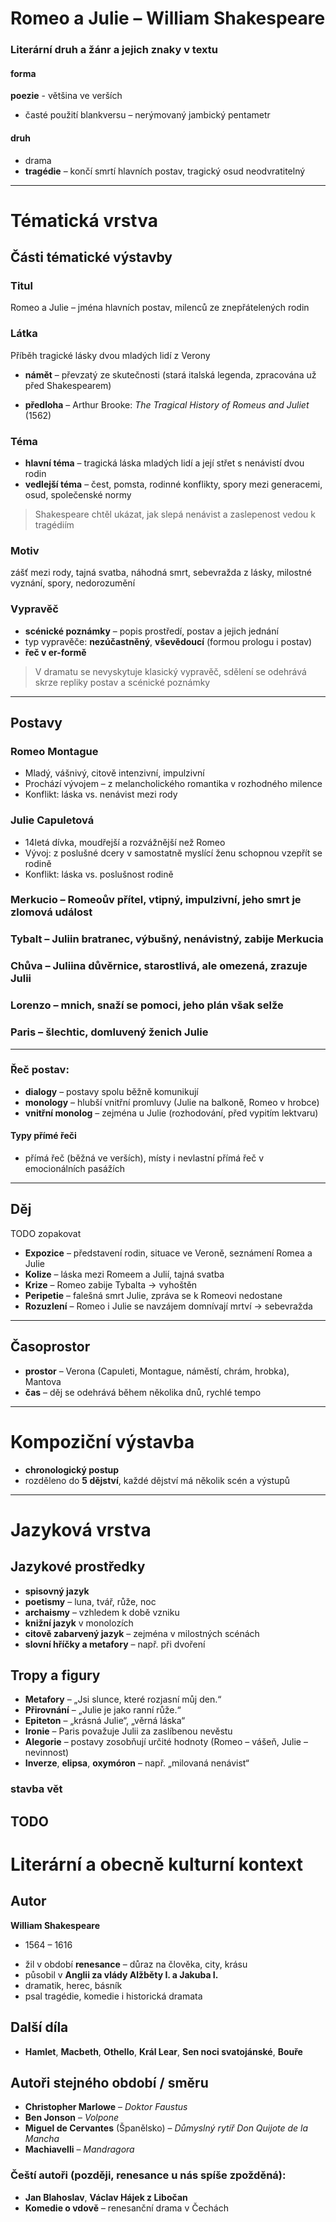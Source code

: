 # **Romeo a Julie** – **William Shakespeare**

### **Literární druh a žánr a jejich znaky v textu**

#### forma
**poezie** - většina ve verších
- časté použití blankversu – nerýmovaný jambický pentametr

#### druh
- drama
- **tragédie** – končí smrtí hlavních postav, tragický osud neodvratitelný

---

# **Tématická vrstva**
## **Části tématické výstavby**
### **Titul**
Romeo a Julie – jména hlavních postav, milenců ze znepřátelených rodin

### **Látka**
Příběh tragické lásky dvou mladých lidí z Verony

* **námět** – převzatý ze skutečnosti (stará italská legenda, zpracována už před Shakespearem)

* **předloha** – Arthur Brooke: *The Tragical History of Romeus and Juliet* (1562)

### **Téma**

* **hlavní téma** – tragická láska mladých lidí a její střet s nenávistí dvou rodin
* **vedlejší téma** – čest, pomsta, rodinné konflikty, spory mezi generacemi, osud, společenské normy

> Shakespeare chtěl ukázat, jak slepá nenávist a zaslepenost vedou k tragédiím

### **Motiv**

zášť mezi rody, tajná svatba, náhodná smrt, sebevražda z lásky, milostné vyznání, spory, nedorozumění

### **Vypravěč**

* **scénické poznámky** – popis prostředí, postav a jejich jednání
* typ vypravěče: **nezúčastněný**, **vševědoucí** (formou prologu i postav)
* **řeč v er-formě**

> V dramatu se nevyskytuje klasický vypravěč, sdělení se odehrává skrze repliky postav a scénické poznámky

---

## **Postavy**

### **Romeo Montague**

* Mladý, vášnivý, citově intenzivní, impulzivní
* Prochází vývojem – z melancholického romantika v rozhodného milence
* Konflikt: láska vs. nenávist mezi rody

### **Julie Capuletová**

* 14letá dívka, moudřejší a rozvážnější než Romeo
* Vývoj: z poslušné dcery v samostatně myslící ženu schopnou vzepřít se rodině
* Konflikt: láska vs. poslušnost rodině

### **Merkucio** – Romeoův přítel, vtipný, impulzivní, jeho smrt je zlomová událost

### **Tybalt** – Juliin bratranec, výbušný, nenávistný, zabije Merkucia

### **Chůva** – Juliina důvěrnice, starostlivá, ale omezená, zrazuje Julii

### **Lorenzo** – mnich, snaží se pomoci, jeho plán však selže

### **Paris** – šlechtic, domluvený ženich Julie

---

### **Řeč postav:**

* **dialogy** – postavy spolu běžně komunikují
* **monology** – hlubší vnitřní promluvy (Julie na balkoně, Romeo v hrobce)
* **vnitřní monolog** – zejména u Julie (rozhodování, před vypitím lektvaru)

#### **Typy přímé řeči**

* přímá řeč (běžná ve verších), místy i nevlastní přímá řeč v emocionálních pasážích

---

## **Děj**
TODO zopakovat
* **Expozice** – představení rodin, situace ve Veroně, seznámení Romea a Julie
* **Kolize** – láska mezi Romeem a Julií, tajná svatba
* **Krize** – Romeo zabije Tybalta → vyhoštěn
* **Peripetie** – falešná smrt Julie, zpráva se k Romeovi nedostane
* **Rozuzlení** – Romeo i Julie se navzájem domnívají mrtví → sebevražda

---

## Časoprostor

* **prostor** – Verona (Capuleti, Montague, náměstí, chrám, hrobka), Mantova
* **čas** – děj se odehrává během několika dnů, rychlé tempo

---

# Kompoziční výstavba


* **chronologický postup**
* rozděleno do **5 dějství**, každé dějství má několik scén a výstupů

---

# Jazyková vrstva

## **Jazykové prostředky**

* **spisovný jazyk**
* **poetismy** – luna, tvář, růže, noc
* **archaismy** – vzhledem k době vzniku
* **knižní jazyk** v monolozích
* **citově zabarvený jazyk** – zejména v milostných scénách
* **slovní hříčky a metafory** – např. při dvoření

## Tropy a figury

* **Metafory** – „Jsi slunce, které rozjasní můj den.“
* **Přirovnání** – „Julie je jako ranní růže.“
* **Epiteton** – „krásná Julie“, „věrná láska“
* **Ironie** – Paris považuje Julii za zaslíbenou nevěstu
* **Alegorie** – postavy zosobňují určité hodnoty (Romeo – vášeň, Julie – nevinnost)
* **Inverze**, **elipsa**, **oxymóron** – např. „milovaná nenávist“

### stavba vět
TODO
---

# Literární a obecně kulturní kontext

## **Autor**

**William Shakespeare**
- 1564 – 1616

* žil v období **renesance** – důraz na člověka, city, krásu
* působil v **Anglii za vlády Alžběty I. a Jakuba I.**
* dramatik, herec, básník
* psal tragédie, komedie i historická dramata

## **Další díla**

* **Hamlet**, **Macbeth**, **Othello**, **Král Lear**, **Sen noci svatojánské**, **Bouře**

## **Autoři stejného období / směru**

* **Christopher Marlowe** – *Doktor Faustus*
* **Ben Jonson** – *Volpone*
* **Miguel de Cervantes** (Španělsko) – *Důmyslný rytíř Don Quijote de la Mancha*
* **Machiavelli** – *Mandragora*

### Čeští autoři (později, renesance u nás spíše zpožděná):

* **Jan Blahoslav**, **Václav Hájek z Libočan**
* **Komedie o vdově** – renesanční drama v Čechách
